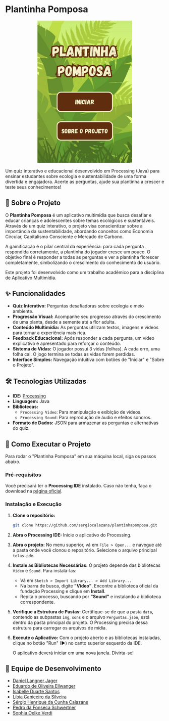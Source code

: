 # Plantinha Pomposa

<div align="center">
    <img width="300" alt="Imagem do projeto" src="/Banners/1.png">
</div>

Um quiz interativo e educacional desenvolvido em Processing (Java) para ensinar estudantes sobre ecologia e sustentabilidade de uma forma divertida e engajadora. Acerte as perguntas, ajude sua plantinha a crescer e teste seus conhecimentos!

## 🌳 Sobre o Projeto

O **Plantinha Pomposa** é um aplicativo multimídia que busca desafiar e educar crianças e adolescentes sobre temas ecológicos e sustentáveis. Através de um quiz interativo, o projeto visa conscientizar sobre a importância da sustentabilidade, abordando conceitos como Economia Circular, Capitalismo Consciente e Mercado de Carbono.

A gamificação é o pilar central da experiência: para cada pergunta respondida corretamente, a plantinha do jogador cresce um pouco. O objetivo final é responder a todas as perguntas e ver a plantinha florescer completamente, simbolizando o crescimento do conhecimento do usuário.

Este projeto foi desenvolvido como um trabalho acadêmico para a disciplina de Aplicativo Multimídia.

## ✨ Funcionalidades

-   **Quiz Interativo:** Perguntas desafiadoras sobre ecologia e meio ambiente.
-   **Progressão Visual:** Acompanhe seu progresso através do crescimento de uma planta, desde a semente até a flor adulta.
-   **Conteúdo Multimídia:** As perguntas utilizam textos, imagens e vídeos para tornar a experiência mais rica.
-   **Feedback Educacional:** Após responder a cada pergunta, um vídeo explicativo é apresentado para reforçar o conteúdo.
-   **Sistema de Vidas:** O jogador possui 3 vidas (folhas). A cada erro, uma folha cai. O jogo termina se todas as vidas forem perdidas.
-   **Interface Simples:** Navegação intuitiva com botões de "Iniciar" e "Sobre o Projeto".

## 🛠️ Tecnologias Utilizadas

-   **IDE:** [Processing](https://processing.org/)
-   **Linguagem:** Java
-   **Bibliotecas:**
    -   `Processing Video`: Para manipulação e exibição de vídeos.
    -   `Processing Sound`: Para reprodução de áudio e efeitos sonoros.
-   **Formato de Dados:** JSON para armazenar as perguntas e alternativas do quiz.

## 🚀 Como Executar o Projeto

Para rodar o "Plantinha Pomposa" em sua máquina local, siga os passos abaixo.

### Pré-requisitos

Você precisará ter o **Processing IDE** instalado. Caso não tenha, faça o download na [página oficial](https://processing.org/download).

### Instalação e Execução

1.  **Clone o repositório:**
    ```sh
    git clone https://github.com/sergiocalazans/plantinhapomposa.git
    ```

2.  **Abra o Processing IDE:**
    Inicie o aplicativo do Processing.

3.  **Abra o projeto:**
    No menu superior, vá em `File > Open...` e navegue até a pasta onde você clonou o repositório. Selecione o arquivo principal  `telas.pde`.

4.  **Instale as Bibliotecas Necessárias:**
    O projeto depende das bibliotecas `Video` e `Sound`. Para instalá-las:
    -   Vá em `Sketch > Import Library... > Add Library...`
    -   Na barra de busca, digite **"Video"**. Encontre a biblioteca oficial da fundação Processing e clique em **Install**.
    -   Repita o processo, buscando por **"Sound"** e instalando a biblioteca correspondente.

    

5.  **Verifique a Estrutura de Pastas:**
    Certifique-se de que a pasta `data`, contendo as subpastas `img`, `sons` e o arquivo `Perguntas.json`, está dentro da pasta principal do projeto. O Processing precisa dessa estrutura para carregar os arquivos de mídia.

6.  **Execute o Aplicativo:**
    Com o projeto aberto e as bibliotecas instaladas, clique no botão "Run" (▶) no canto superior esquerdo da IDE.

    

    O aplicativo deverá iniciar em uma nova janela. Divirta-se!


## 👥 Equipe de Desenvolvimento

-   [Daniel Langner Jager]()
-   [Eduardo de Oliveira Ellwanger]()
-   [Isabelle Duarte Santos](https://github.com/isa991)
-   [Libia Caniceiro da Silveira](https://github.com/libiasilveira)
-   [Sérgio Henrique da Cunha Calazans](https://github.com/sergiocalazans)
-   [Pedro da Fonseca Schwertner](https://github.com/Pedr0fsc)
-   [Sophia Oelke Verdi]()
